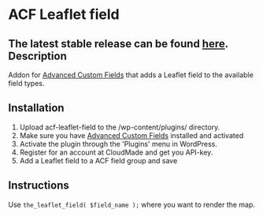 ACF Leaflet field
=================
The latest stable release can be found [here](http://wordpress.org/extend/plugins/advanced-custom-fields-leaflet-field/).
Description
-----------
Addon for [Advanced Custom Fields](http://wordpress.org/extend/plugins/advanced-custom-fields/) that adds a Leaflet field to the available field types.

Installation
------------
1. Upload acf-leaflet-field to the /wp-content/plugins/ directory.
1. Make sure you have [Advanced Custom Fields](http://wordpress.org/extend/plugins/advanced-custom-fields/) installed and activated
1. Activate the plugin through the 'Plugins' menu in WordPress.
1. Register for an account at CloudMade and get you API-key.
1. Add a Leaflet field to a ACF field group and save

Instructions
------------
Use ```the_leaflet_field( $field_name );``` where you want to render the map.